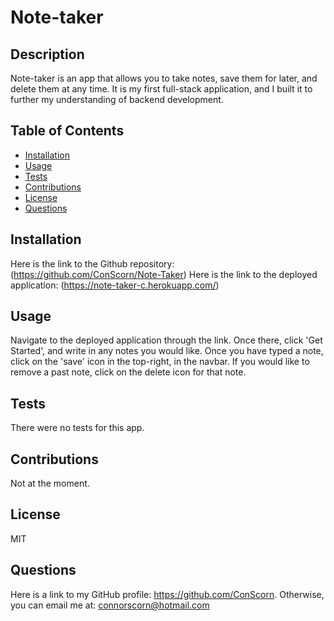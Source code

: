 # Note-taker
     
## Description

Note-taker is an app that allows you to take notes, save them for later, and delete them at any time. It is my first full-stack application, and I built it to further my understanding of backend development.

## Table of Contents

- [Installation](#installation)
- [Usage](#usage)
- [Tests](#tests)
- [Contributions](#contributions)
- [License](#license)
- [Questions](#questions)

## Installation

Here is the link to the Github repository: (https://github.com/ConScorn/Note-Taker)
Here is the link to the deployed application: (https://note-taker-c.herokuapp.com/)

## Usage

Navigate to the deployed application through the link. Once there, click 'Get Started', and write in any notes you would like. Once you have typed a note, click on the 'save' icon in the top-right, in the navbar. If you would like to remove a past note, click on the delete icon for that note.

## Tests

There were no tests for this app.

## Contributions

Not at the moment.

## License

MIT

## Questions

Here is a link to my GitHub profile: https://github.com/ConScorn. Otherwise, you can email me at: connorscorn@hotmail.com
